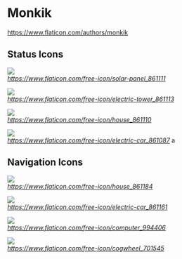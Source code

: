 # Monkik
<https://www.flaticon.com/authors/monkik>
## Status Icons
![](https://cdn-icons-png.flaticon.com/128/861/861111.png)  
_<https://www.flaticon.com/free-icon/solar-panel_861111>_

![](https://cdn-icons-png.flaticon.com/128/861/861113.png)  
_<https://www.flaticon.com/free-icon/electric-tower_861113>_

![](https://cdn-icons-png.flaticon.com/128/861/861110.png)  
_<https://www.flaticon.com/free-icon/house_861110>_

![](https://cdn-icons-png.flaticon.com/128/861/861087.png)  
_<https://www.flaticon.com/free-icon/electric-car_861087>_
a
## Navigation Icons
![](https://cdn-icons-png.flaticon.com/64/861/861184.png)  
_<https://www.flaticon.com/free-icon/house_861184>_

![](https://cdn-icons-png.flaticon.com/64/861/861161.png)  
_<https://www.flaticon.com/free-icon/electric-car_861161>_

![](https://cdn-icons-png.flaticon.com/64/994/994406.png)  
_<https://www.flaticon.com/free-icon/computer_994406>_

![](https://cdn-icons-png.flaticon.com/64/701/701545.png)  
_<https://www.flaticon.com/free-icon/cogwheel_701545>_